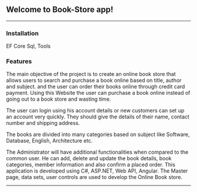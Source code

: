 ## Welcome to Book-Store app!

---

### Installation

EF Core Sql, Tools

### Features

The main objective of the project is to create an online book store that allows users to search and purchase a book online based on title, author and subject. 
and the user can order their books online through credit card payment. Using this Website the user can purchase a book online instead of going out to a book store and wasting time.

The user can login using his account details or new customers can set up an account very quickly. 
They should give the details of their name, contact number and shipping address. 

The books are divided into many categories based on subject like Software, Database, English, Architecture etc.

The Administrator will have additional functionalities when compared to the
common user. He can add, delete and update the book details, book categories,
member information and also confirm a placed order.
This application is developed using C#, ASP.NET, Web API, Angular. 
The Master page, data sets, user controls are used to develop the Online Book store. 

---
